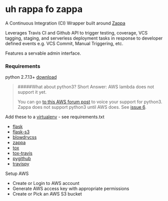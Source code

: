 # uh rappa fo zappa
A Continuous Integration (CI) Wrapper built around [Zappa](https://github.com/Miserlou/Zappa)

Leverages Travis CI and Github API to trigger testing, coverage, VCS tagging, staging, and serverless deployment tasks 
in response to developer defined events e.g. VCS Commit, Manual Triggering, etc.

Features a servable admin interface.

### Requirements
python 2.7.13+ [download](https://www.python.org/downloads/)

> #####What about python3? 
> Short Answer: AWS lambda does not support it yet. 
>
> You can go [to this AWS forum post](https://forums.aws.amazon.com/thread.jspa?threadID=230765) to voice your support for python3. 
> Zappa does not support python3 until AWS does. See [issue 6](https://github.com/Miserlou/Zappa/issues/6).

Add these to a [virtualenv](https://github.com/pypa/virtualenv) - see requirements.txt
* [flask](https://github.com/pallets/flask)
* [flask-s3](https://github.com/e-dard/flask-s3)
* [blowdrycss](https://github.com/nueverest/blowdrycss)
* [zappa](https://github.com/Miserlou/Zappa)
* [tox](https://github.com/tox-dev/tox)
* [tox-travis](https://github.com/ryanhiebert/tox-travis)
* [pygithub](https://github.com/PyGithub/PyGithub)
* [travispy](https://github.com/menegazzo/travispy)

Setup AWS
* Create or Login to AWS account
* Generate AWS access key with appropriate permissions
* Create or Pick an AWS S3 bucket
